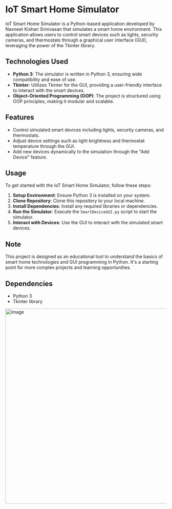 # IoT Smart Home Simulator

IoT Smart Home Simulator is a Python-based application developed by Navneet Kishan Srinivasan that simulates a smart home environment. This application allows users to control smart devices such as lights, security cameras, and thermostats through a graphical user interface (GUI), leveraging the power of the Tkinter library.

## Technologies Used
- **Python 3**: The simulator is written in Python 3, ensuring wide compatibility and ease of use.
- **Tkinter**: Utilizes Tkinter for the GUI, providing a user-friendly interface to interact with the smart devices.
- **Object-Oriented Programming (OOP)**: The project is structured using OOP principles, making it modular and scalable.

## Features
- Control simulated smart devices including lights, security cameras, and thermostats.
- Adjust device settings such as light brightness and thermostat temperature through the GUI.
- Add new devices dynamically to the simulation through the "Add Device" feature.

## Usage
To get started with the IoT Smart Home Simulator, follow these steps:

1. **Setup Environment**: Ensure Python 3 is installed on your system.
2. **Clone Repository**: Clone this repository to your local machine.
3. **Install Dependencies**: Install any required libraries or dependencies.
4. **Run the Simulator**: Execute the `SmartDeviceGUI.py` script to start the simulator.
5. **Interact with Devices**: Use the GUI to interact with the simulated smart devices.

## Note
This project is designed as an educational tool to understand the basics of smart home technologies and GUI programming in Python. It's a starting point for more complex projects and learning opportunities.

## Dependencies
- Python 3
- Tkinter library
<img width="608" alt="image" src="https://github.com/NavneetKishanS/smart-home-iot-simulator-and-dashboard/assets/115086283/6bffbc52-d283-4647-a143-d10c843ec56b">



